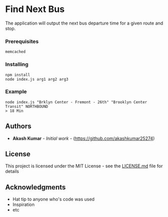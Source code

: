 # Find Next Bus

The application will output the next bus departure time for a given route and stop.

### Prerequisites

```
memcached
```

### Installing

```
npm install
node index.js arg1 arg2 arg3
```
### Example
```
node index.js "Brklyn Center - Fremont - 26th" "Brooklyn Center Transit" NORTHBOUND
> 18 Min
```

## Authors

* **Akash Kumar** - *Initial work* - (https://github.com/akashkumar25274)

## License

This project is licensed under the MIT License - see the [LICENSE.md](LICENSE.md) file for details

## Acknowledgments

* Hat tip to anyone who's code was used
* Inspiration
* etc
